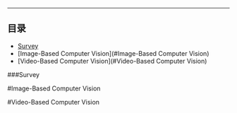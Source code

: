 ****
## 目录

* [Survey](#Survey)
* [Image-Based Computer Vision](#Image-Based Computer Vision)
* [Video-Based Computer Vision](#Video-Based Computer Vision)


###Survey

#Image-Based Computer Vision

#Video-Based Computer Vision


